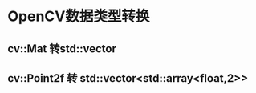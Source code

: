 # OpenCV数据类型转换

## cv::Mat 转std::vector<double>

## cv::Point2f 转 std::vector<std::array<float,2>>


